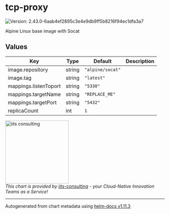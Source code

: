 # tcp-proxy

![Version: 2.43.0-6aab4ef2895c3e4e9db9ff5b8216f94ec1dfa3a7](https://img.shields.io/badge/Version-2.43.0--6aab4ef2895c3e4e9db9ff5b8216f94ec1dfa3a7-informational?style=flat-square)

Alpine Linux base image with Socat

## Values

| Key | Type | Default | Description |
|-----|------|---------|-------------|
| image.repository | string | `"alpine/socat"` |  |
| image.tag | string | `"latest"` |  |
| mappings.listenToport | string | `"5330"` |  |
| mappings.targetName | string | `"REPLACE_ME"` |  |
| mappings.targetPort | string | `"5432"` |  |
| replicaCount | int | `1` |  |

<img src="https://iits-consulting.de/wp-content/uploads/2021/08/iits-logo-2021-red-square-xl.png"
alt="iits consulting" id="logo" width="200" height="200">
<br>
*This chart is provided by [iits-consulting](https://iits-consulting.de/) - your Cloud-Native Innovation Teams as a Service!*

----------------------------------------------
Autogenerated from chart metadata using [helm-docs v1.11.3](https://github.com/norwoodj/helm-docs/releases/v1.11.3)
